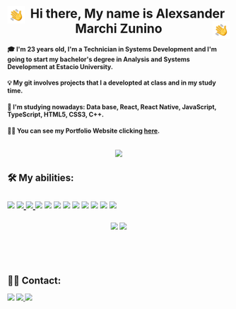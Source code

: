 
<h1 align="center" href="#clipboard-about"> <img alt="Hand Wave" src="./assets/Hand%20Wave.gif" width='40' align="left"/>  Hi there, My name is Alexsander Marchi Zunino <img alt="Hand Wave" src="./assets/Hand%20Wave.gif" width='40' align="right"/></h1> 


#### 🎓  I'm 23 years old, I'm a Technician in Systems Development and I'm going to start my bachelor's degree in Analysis and Systems Development at Estacio University. 
#### 💡  My git involves projects that I a developted at class and in my study time.
#### 📖  I'm studying nowadays: Data base, React, React Native, JavaScript, TypeScript, HTML5, CSS3, C++. 
#### 👨‍💻  You can see my Portfolio Website clicking [here](https://portfolio-orpin-delta-26.vercel.app/).
<br>

 <div align="center">
  <img src="https://pokemon-status.vercel.app/?pokemon=charmander&user=AlexsanderMarchi&theme=charmander">
</div>

<h2 align="left" href="#clipboard-about"> 🛠 My abilities: <h2>

<a href="https://github.com/AlexsanderMarchi/JavaScript"><img src="https://img.shields.io/badge/JavaScript-323330?style=for-the-badge&logo=javascript&logoColor=F7DF1E" /></a> <a href="https://github.com/AlexsanderMarchi/React-Native"><img src="https://img.shields.io/badge/React_Native-20232A?style=for-the-badge&logo=react&logoColor=61DAFB" /> </a><a href="https://github.com/AlexsanderMarchi/React-Native"><img src="https://img.shields.io/badge/Expo-1B1F23?style=for-the-badge&logo=expo&logoColor=white" /> </a> <a href="https://github.com/AlexsanderMarchi/React"><img src="https://img.shields.io/badge/React-20232A?style=for-the-badge&logo=react&logoColor=61DAFB" /></a> <a href="https://github.com/AlexsanderMarchi/JavaScript"><a href="https://github.com/AlexsanderMarchi/BackEnd-Node.js"><img src="https://img.shields.io/badge/Node.js-43853D?style=for-the-badge&logo=node.js&logoColor=white" /></a> <img src="https://img.shields.io/badge/TypeScript-007ACC?style=for-the-badge&logo=typescript&logoColor=white" /></a> <a href="https://github.com/AlexsanderMarchi/HTML-CSS"><img src="https://img.shields.io/badge/HTML5-E34F26?style=for-the-badge&logo=html5&logoColor=white" /></a> <a href="https://github.com/AlexsanderMarchi/HTML-CSS"><img src="https://img.shields.io/badge/CSS3-1572B6?style=for-the-badge&logo=css3&logoColor=white" /></a> <a href="https://github.com/AlexsanderMarchi/Java"><img src="https://img.shields.io/badge/Java-ED8B00?style=for-the-badge&logo=openjdk&logoColor=white" /></a> <img src="https://img.shields.io/badge/firebase-ffca28?style=for-the-badge&logo=firebase&logoColor=black" /> <img src="https://img.shields.io/badge/GIT-E44C30?style=for-the-badge&logo=git&logoColor=white" /> <img src="https://img.shields.io/badge/-cypress-%23E5E5E5?style=for-the-badge&logo=cypress&logoColor=058a5e" />

<div  align="center" style="margin-bottom:100px">
<img width=55% align="center"  src="https://github-readme-streak-stats.herokuapp.com?user=AlexsanderMarchi&theme=prussian&mode=weekly" />
<img width=40% align="center" src="https://github-readme-stats-omega-green.vercel.app/api/top-langs/?username=AlexsanderMarchi&show_icons=true&theme=prussian&layout=compact" />
 </div>

## 🤝🏻 Contact:

<a href="https://www.linkedin.com/in/alexsander-marchi-zunino-226332170/"><img src="https://img.shields.io/badge/-LinkedIn-%230077B5?style=for-the-badge&logo=linkedin&logoColor=white" /></a> <a href="mailto:alexsandermarchi@gmail.com"><img src="https://img.shields.io/badge/-Gmail-%23333?style=for-the-badge&logo=gmail&logoColor=white" /> </a> <a href="https://instagram.com/alex_marchz"><img src="https://img.shields.io/badge/-Instagram-%23E4405F?style=for-the-badge&logo=instagram&logoColor=white" /></a> <a href="https://github.com/AlexsanderMarchi/JavaScript">
